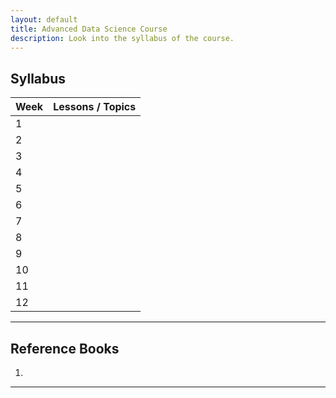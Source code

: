 ```yaml
---
layout: default
title: Advanced Data Science Course
description: Look into the syllabus of the course.
---
```


## Syllabus 
<table>
<thead>
<tr>
<th>Week</th>
<th>Lessons / Topics </th>
</tr>
</thead>
<tbody>
<tr>
<td>1</td>
<td></td>
</tr>
 <tr>
   <td>2</td>
   <td></td>
  </tr>
  <tr>
    <td>3</td>
    <td></td>
  </tr>
  <tr>
    <td>4</td>
    <td></td>
  </tr>
  <tr>
    <td>5</td>
    <td></td>
  </tr>
  <tr>
    <td>6</td>
    <td></td>
    </tr>
  <tr>
    <td>7</td>
    <td></td>
  </tr>
  <tr>
    <td>8</td>
    <td></td>
  </tr>
  <tr>
    <td>9</td>
    <td></td>
  </tr>
  <tr>
    <td>10</td>
    <td></td>
  </tr>
  <tr>
    <td>11</td>
    <td></td>
  </tr>
  <tr>
    <td>12</td>
    <td></td>
  </tr>
</tbody>
</table>

---
## Reference Books
1. 

---
